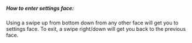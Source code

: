 ##### How to enter settings face:

Using a swipe up from bottom down from any other face will get you to settings face. To exit, a swipe right/down will get you back to the previous face.  


